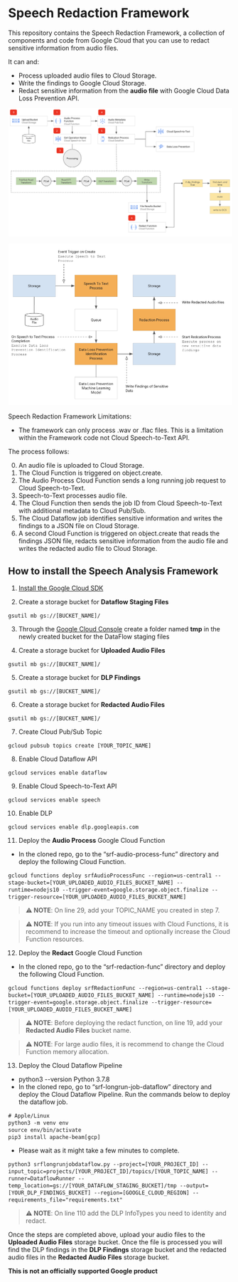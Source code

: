 # Speech Redaction Framework

This repository contains the Speech Redaction Framework, a collection of components and code from Google Cloud that you can use to redact sensitive information from audio files.

It can and:
* Process uploaded audio files to Cloud Storage.
* Write the findings to Google Cloud Storage.
* Redact sensitive information from the **audio file** with Google Cloud Data Loss Prevention API.


![Speech Redaction Framework Architecture](images/srf-diagram-1.png "Speech Redaction Framework Architecture")

![Speech Redaction Framework Components](images/srf-diagram-2.png "Speech Redaction Framework Components")

Speech Redaction Framework Limitations:
* The framework can only process .wav or .flac files. This is a limitation within the Framework code not Cloud Speech-to-Text API.

The process follows:


0. An audio file is uploaded to Cloud Storage.
1. The Cloud Function is triggered on object.create.
2. The Audio Process Cloud Function sends a long running job request to Cloud Speech-to-Text.
3. Speech-to-Text processes audio file.
4. The Cloud Function then sends the job ID from Cloud Speech-to-Text with additional metadata to Cloud Pub/Sub.
5. The Cloud Dataflow job identifies sensitive information and writes the findings to a JSON file on Cloud Storage.
6. A second Cloud Function is triggered on object.create that reads the findings JSON file, redacts sensitive information from the audio file and writes the redacted audio file to Cloud Storage.

## How to install the Speech Analysis Framework

1. [Install the Google Cloud SDK](https://cloud.google.com/sdk/install)

2. Create a storage bucket for **Dataflow Staging Files**

``` shell
gsutil mb gs://[BUCKET_NAME]/
```

3. Through the [Google Cloud Console](https://console.cloud.google.com) create a folder named **tmp** in the newly created bucket for the DataFlow staging files

4. Create a storage bucket for **Uploaded Audio Files**

``` shell
gsutil mb gs://[BUCKET_NAME]/
```

5. Create a storage bucket for **DLP Findings**

``` shell
gsutil mb gs://[BUCKET_NAME]/
```

6. Create a storage bucket for **Redacted Audio Files**

``` shell
gsutil mb gs://[BUCKET_NAME]/
```

7. Create Cloud Pub/Sub Topic
``` shell
gcloud pubsub topics create [YOUR_TOPIC_NAME]
```

8. Enable Cloud Dataflow API
``` shell
gcloud services enable dataflow
```

9. Enable Cloud Speech-to-Text API
``` shell
gcloud services enable speech
```

10. Enable DLP
``` shell
gcloud services enable dlp.googleapis.com
```

11. Deploy the **Audio Process** Google Cloud Function
* In the cloned repo, go to the “srf-audio-process-func” directory and deploy the following Cloud Function.
``` shell
gcloud functions deploy srfAudioProcessFunc --region=us-central1 --stage-bucket=[YOUR_UPLOADED_AUDIO_FILES_BUCKET_NAME] --runtime=nodejs10 --trigger-event=google.storage.object.finalize --trigger-resource=[YOUR_UPLOADED_AUDIO_FILES_BUCKET_NAME]
```

> **⚠ NOTE**: On line 29, add your TOPIC_NAME you created in step 7.

> **⚠ NOTE**: If you run into any timeout issues with Cloud Functions, it is recommend to increase the timeout and optionally increase the Cloud Function resources.


12. Deploy the **Redact** Google Cloud Function
* In the cloned repo, go to the “srf-redaction-func” directory and deploy the following Cloud Function.
``` shell
gcloud functions deploy srfRedactionFunc --region=us-central1 --stage-bucket=[YOUR_UPLOADED_AUDIO_FILES_BUCKET_NAME] --runtime=nodejs10 --trigger-event=google.storage.object.finalize --trigger-resource=[YOUR_UPLOADED_AUDIO_FILES_BUCKET_NAME]
```

> **⚠ NOTE**: Before deploying the redact function, on line 19, add your **Redacted Audio Files** bucket name.

> **⚠ NOTE**: For large audio files, it is recommend to change the Cloud Function memory allocation.

13. Deploy the Cloud Dataflow Pipeline
* python3 --version Python 3.7.8
* In the cloned repo, go to “srf-longrun-job-dataflow” directory and deploy the Cloud Dataflow Pipeline. Run the commands below to deploy the dataflow job.
``` shell
# Apple/Linux
python3 -m venv env
source env/bin/activate
pip3 install apache-beam[gcp]
```

* Please wait as it might take a few minutes to complete.
``` shell
python3 srflongrunjobdataflow.py --project=[YOUR_PROJECT_ID] --input_topic=projects/[YOUR_PROJECT_ID]/topics/[YOUR_TOPIC_NAME] --runner=DataflowRunner --temp_location=gs://[YOUR_DATAFLOW_STAGING_BUCKET]/tmp --output=[YOUR_DLP_FINDINGS_BUCKET] --region=[GOOGLE_CLOUD_REGION] --requirements_file="requirements.txt"
```

> **⚠ NOTE**: On line 110 add the DLP InfoTypes you need to identity and redact.

Once the steps are completed above, upload your audio files to the **Uploaded Audio Files** storage bucket. Once the file is processed you will find the DLP findings in the **DLP Findings** storage bucket and the redacted audio files in the **Redacted Audio Files** storage bucket.


**This is not an officially supported Google product**
